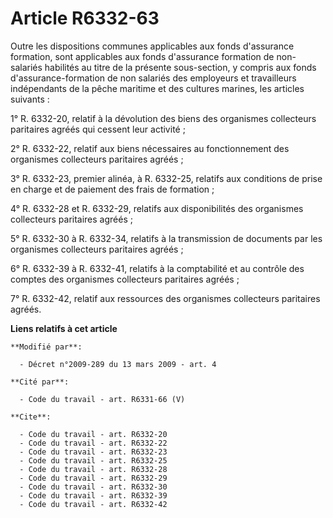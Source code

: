 # Article R6332-63

Outre les dispositions communes applicables aux fonds d'assurance formation, sont applicables aux fonds d'assurance formation
de non-salariés habilités au titre de la présente sous-section, y compris aux fonds d'assurance-formation de non salariés des
employeurs et travailleurs indépendants de la pêche maritime et des cultures marines, les articles suivants : 

1° R. 6332-20, relatif à la dévolution des biens des organismes collecteurs paritaires agréés qui cessent leur activité ; 

2° R. 6332-22, relatif aux biens nécessaires au fonctionnement des organismes collecteurs paritaires agréés ; 

3° R. 6332-23, premier alinéa, à R. 6332-25, relatifs aux conditions de prise en charge et de paiement des frais de
formation ; 

4° R. 6332-28 et R. 6332-29, relatifs aux disponibilités des organismes collecteurs paritaires agréés ; 

5° R. 6332-30 à R. 6332-34, relatifs à la transmission de documents par les organismes collecteurs paritaires agréés ; 

6° R. 6332-39 à R. 6332-41, relatifs à la comptabilité et au contrôle des comptes des organismes collecteurs paritaires
agréés ; 

7° R. 6332-42, relatif aux ressources des organismes collecteurs paritaires agréés.

**Liens relatifs à cet article**

	**Modifié par**:

	  - Décret n°2009-289 du 13 mars 2009 - art. 4

	**Cité par**:

	  - Code du travail - art. R6331-66 (V)

	**Cite**:

	  - Code du travail - art. R6332-20
	  - Code du travail - art. R6332-22
	  - Code du travail - art. R6332-23
	  - Code du travail - art. R6332-25
	  - Code du travail - art. R6332-28
	  - Code du travail - art. R6332-29
	  - Code du travail - art. R6332-30
	  - Code du travail - art. R6332-39
	  - Code du travail - art. R6332-42
